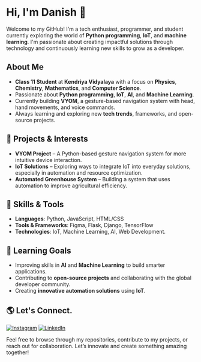 # Hi, I'm Danish 👋

Welcome to my GitHub! I'm a tech enthusiast, programmer, and student currently exploring the world of **Python programming**, **IoT**, and **machine learning**. I'm passionate about creating impactful solutions through technology and continuously learning new skills to grow as a developer.

## About Me

- **Class 11 Student** at **Kendriya Vidyalaya** with a focus on **Physics**, **Chemistry**, **Mathematics**, and **Computer Science**.
- Passionate about **Python programming**, **IoT**, **AI**, and **Machine Learning**.
- Currently building **VYOM**, a gesture-based navigation system with head, hand movements, and voice commands.
- Always learning and exploring new **tech trends**, frameworks, and open-source projects.

## 🚀 Projects & Interests

- **VYOM Project** – A Python-based gesture navigation system for more intuitive device interaction.
- **IoT Solutions** – Exploring ways to integrate IoT into everyday solutions, especially in automation and resource optimization.
- **Automated Greenhouse System** – Building a system that uses automation to improve agricultural efficiency.

## 🔧 Skills & Tools

- **Languages**: Python, JavaScript, HTML/CSS
- **Tools & Frameworks**: Figma, Flask, Django, TensorFlow
- **Technologies**: IoT, Machine Learning, AI, Web Development.

## 🌱 Learning Goals

- Improving skills in **AI** and **Machine Learning** to build smarter applications.
- Contributing to **open-source projects** and collaborating with the global developer community.
- Creating **innovative automation solutions** using **IoT**.

## 🌎 Let's Connect.

[![Instagram](https://img.shields.io/badge/Instagram-danishveerrana-blue?style=social&logo=instagram)](https://www.instagram.com/danishveerrana) [![LinkedIn](https://img.shields.io/badge/LinkedIn-danishveerrana-blue?style=social&logo=linkedin)](https://www.linkedin.com/in/danishveerrana)

Feel free to browse through my repositories, contribute to my projects, or reach out for collaboration. Let’s innovate and create something amazing together!
